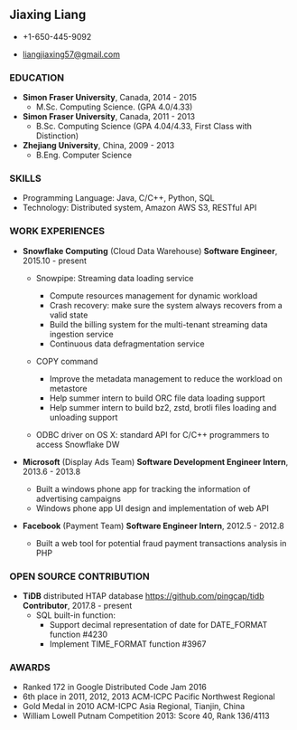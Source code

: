 ## Jiaxing Liang

*   +1-650-445-9092

*   liangjiaxing57@gmail.com

### EDUCATION 

*   **Simon Fraser University**, Canada, 2014 - 2015 
    -   M.Sc. Computing Science. (GPA 4.0/4.33)
*   **Simon Fraser University**, Canada, 2011 - 2013 
    -   B.Sc. Computing Science (GPA 4.04/4.33, First Class with Distinction)
*   **Zhejiang University**, China, 2009 - 2013
    -   B.Eng. Computer Science

### SKILLS

*   Programming Language: Java, C/C++, Python, SQL
*   Technology: Distributed system, Amazon AWS S3, RESTful API

### WORK EXPERIENCES

*   **Snowflake Computing** (Cloud Data Warehouse) **Software Engineer**, 2015.10 - present
    -   Snowpipe: Streaming data loading service
        - Compute resources management for dynamic workload
        - Crash recovery: make sure the system always recovers from a valid state
        - Build the billing system for the multi-tenant streaming data ingestion service
        - Continuous data defragmentation service
    -   COPY command
        - Improve the metadata management to reduce the workload on metastore
        - Help summer intern to build ORC file data loading support
        - Help summer intern to build bz2, zstd, brotli files loading and unloading support

    -   ODBC driver on OS X: standard API for C/C++ programmers to access Snowflake DW

*   **Microsoft** (Display Ads Team) **Software Development Engineer Intern**, 2013.6 - 2013.8 
    -   Built a windows phone app for tracking the information of advertising campaigns
    -   Windows phone app UI design and implementation of web API

*   **Facebook** (Payment Team) **Software Engineer Intern**, 2012.5 - 2012.8
    -   Built a web tool for potential fraud payment transactions analysis in PHP
    
### OPEN SOURCE CONTRIBUTION

*   **TiDB** distributed HTAP database https://github.com/pingcap/tidb **Contributor**, 2017.8 - present
    -   SQL built-in function:
        - Support decimal representation of date for DATE_FORMAT function #4230
        - Implement TIME_FORMAT function #3967

### AWARDS
*   Ranked 172 in Google Distributed Code Jam 2016
*   6th place in 2011, 2012, 2013 ACM-ICPC Pacific Northwest Regional 
*   Gold Medal in 2010 ACM-ICPC Asia Regional, Tianjin, China
*   William Lowell Putnam Competition 2013: Score 40, Rank 136/4113


